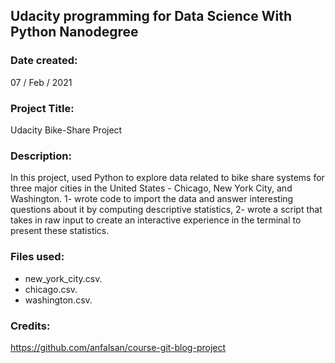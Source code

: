 ## Udacity programming for Data Science With Python Nanodegree


### Date created:

07 / Feb / 2021

### Project Title:

Udacity Bike-Share Project

### Description:

In this project, used Python to explore data related to bike share systems for three major cities in the United States - Chicago, New York City, and Washington. 1- wrote code to import the data and answer interesting questions about it by computing descriptive statistics, 2- wrote a script that takes in raw input to create an interactive experience in the terminal to present these statistics.

### Files used:

* new_york_city.csv.
* chicago.csv.
* washington.csv.

### Credits:

https://github.com/anfalsan/course-git-blog-project
